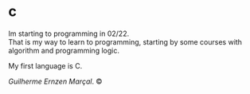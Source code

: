 # c
Im starting to programming in 02/22. <br> 
That is my way to learn to programming, starting by some courses with algorithm and programming logic.

My first language is C.

*Guilherme Ernzen Marçal*. ©
